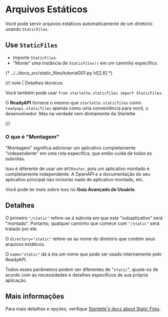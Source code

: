 # Arquivos Estáticos

Você pode servir arquivos estáticos automaticamente de um diretório usando `StaticFiles`.

## Use `StaticFiles`

* Importe `StaticFiles`.
* "Monte" uma instância de `StaticFiles()` em um caminho específico.

{* ../../docs_src/static_files/tutorial001.py hl[2,6] *}

/// note | Detalhes técnicos

Você também pode usar `from starlette.staticfiles import StaticFiles`.

O **ReadyAPI** fornece o mesmo que `starlette.staticfiles` como `readyapi.staticfiles` apenas como uma conveniência para você, o desenvolvedor. Mas na verdade vem diretamente da Starlette.

///

### O que é "Montagem"

"Montagem" significa adicionar um aplicativo completamente "independente" em uma rota específica, que então cuida de todas as subrotas.

Isso é diferente de usar um `APIRouter`, pois um aplicativo montado é completamente independente. A OpenAPI e a documentação do seu aplicativo principal não incluirão nada do aplicativo montado, etc.

Você pode ler mais sobre isso no **Guia Avançado do Usuário**.

## Detalhes

O primeiro `"/static"` refere-se à subrota em que este "subaplicativo" será "montado". Portanto, qualquer caminho que comece com `"/static"` será tratado por ele.

O `directory="static"` refere-se ao nome do diretório que contém seus arquivos estáticos.

O `name="static"` dá a ela um nome que pode ser usado internamente pelo ReadyAPI.

Todos esses parâmetros podem ser diferentes de "`static`", ajuste-os de acordo com as necessidades e detalhes específicos de sua própria aplicação.

## Mais informações

Para mais detalhes e opções, verifique <a href="https://www.starlette.io/staticfiles/" class="external-link" target="_blank">Starlette's docs about Static Files</a>.
